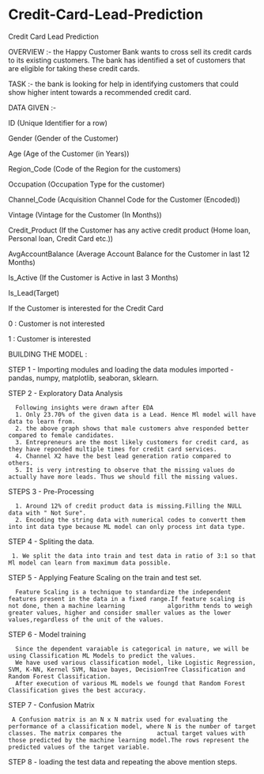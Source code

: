 # Credit-Card-Lead-Prediction

Credit Card Lead Prediction

OVERVIEW :- the Happy Customer Bank wants to cross sell its credit cards to its existing customers. The bank has identified a set of customers that are eligible for taking these credit cards.

TASK :- the bank is looking for help in identifying customers that could show higher intent towards a recommended credit card.

DATA GIVEN :- 

ID (Unique Identifier for a row)

Gender (Gender of the Customer)

Age  (Age of the Customer (in Years))

Region_Code  (Code of the Region for the customers)

Occupation  (Occupation Type for the customer)

Channel_Code  (Acquisition Channel Code for the Customer (Encoded))

Vintage  (Vintage for the Customer (In Months))

Credit_Product  (If the Customer has any active credit product (Home 		   loan, Personal loan, Credit Card etc.))

AvgAccountBalance  (Average Account Balance for the Customer in last 		     12 Months)

Is_Active  (If the Customer is Active in last 3 Months)

Is_Lead(Target)

If the Customer is interested for the Credit Card

0 : Customer is not interested

1 : Customer is interested


BUILDING THE MODEL :

STEP 1 -  Importing modules and loading the data
		modules imported - pandas, numpy, matplotlib, 		seaboran, sklearn.

STEP 2 -  Exploratory Data Analysis

	  Following insights were drawn after EDA 
	  1. Only 23.70% of the given data is a Lead. Hence Ml model will have data to learn from.
	  2. the above graph shows that male customers ahve responded better compared to female candidates.
	  3. Entrepreneurs are the most likely customers for credit card, as they have reponded multiple times for credit card services.
	  4. Channel X2 have the best lead generation ratio compared to others.
	  5. It is very intresting to observe that the missing values do actually have more leads. Thus we should fill the missing values.

STEPS 3 - Pre-Processing

	  1. Around 12% of credit product data is missing.Filling the NULL data with " Not Sure".
	  2. Encoding the string data with numerical codes to convertt them into int data type because ML model can only process int data type.
    
STEP 4 - Spliting the data.

	 1. We split the data into train and test data in ratio of 3:1 so that Ml model can learn from maximum data possible.

STEP 5 -  Applying Feature Scaling on the train and test set.

 	  Feature Scaling is a technique to standardize the independent features present in the data in a fixed range.If feature scaling is not done, then a machine learning 	  	     algorithm tends to weigh greater values, higher and consider smaller values as the lower values,regardless of the unit of the values.

STEP 6 -  Model training

	  Since the dependent varaiable is categorical in nature, we will be using Classification ML Models to predict the values.
	  We have used various classification model, like Logistic Regression, SVM, K-NN, Kernel SVM, Naive bayes, DecisionTree Classification and Random Forest Classification.
	  After execution of various ML models we foungd that Random Forest Classification gives the best accuracy.

STEP 7 - Confusion Matrix

	 A Confusion matrix is an N x N matrix used for evaluating the performance of a classification model, where N is the number of target classes. The matrix compares the          actual target values with those predicted by the machine learning model.The rows represent the predicted values of the target variable.

STEP 8 - loading the test data and repeating the above mention steps.
